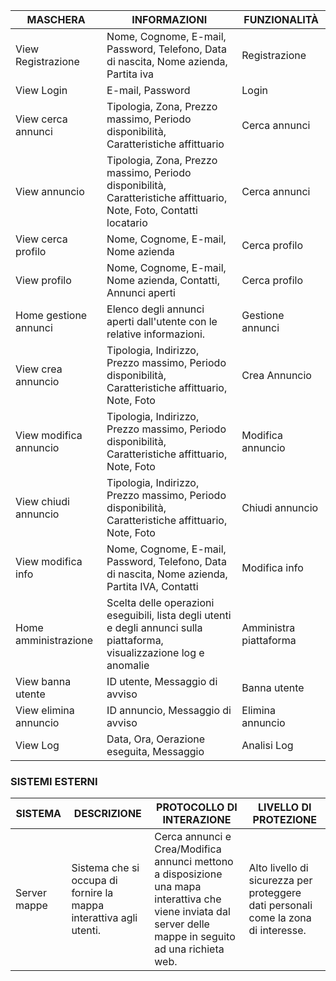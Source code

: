 |MASCHERA|INFORMAZIONI|FUNZIONALITÀ|
|--------|------------|------------|
|View Registrazione |Nome, Cognome, E-mail, Password, Telefono, Data di nascita, Nome azienda, Partita iva| Registrazione|
|View Login|E-mail, Password|Login|
|View cerca annunci|Tipologia, Zona, Prezzo massimo, Periodo disponibilità, Caratteristiche affittuario|Cerca annunci|
|View annuncio|Tipologia, Zona, Prezzo massimo, Periodo disponibilità, Caratteristiche affittuario, Note, Foto, Contatti locatario|Cerca annunci|
|View cerca profilo|Nome, Cognome, E-mail, Nome azienda|Cerca profilo|
|View profilo|Nome, Cognome, E-mail, Nome azienda, Contatti, Annunci aperti|Cerca profilo|
|Home gestione annunci|Elenco degli annunci aperti dall'utente con le relative informazioni.|Gestione annunci|
|View crea annuncio|Tipologia, Indirizzo, Prezzo massimo, Periodo disponibilità, Caratteristiche affittuario, Note, Foto|Crea Annuncio|
|View modifica annuncio|Tipologia, Indirizzo, Prezzo massimo, Periodo disponibilità, Caratteristiche affittuario, Note, Foto|Modifica annuncio|
|View chiudi annuncio|Tipologia, Indirizzo, Prezzo massimo, Periodo disponibilità, Caratteristiche affittuario, Note, Foto|Chiudi annuncio|
|View modifica info|Nome, Cognome, E-mail, Password, Telefono, Data di nascita, Nome azienda, Partita IVA, Contatti|Modifica info|
|Home amministrazione|Scelta delle operazioni eseguibili, lista degli utenti e degli annunci sulla piattaforma, visualizzazione log e anomalie|Amministra piattaforma|
|View banna utente|ID utente, Messaggio di avviso|Banna utente|
|View elimina annuncio|ID annuncio, Messaggio di avviso|Elimina annuncio|
|View Log|Data, Ora, Oerazione eseguita, Messaggio|Analisi Log|



### SISTEMI ESTERNI
|SISTEMA|DESCRIZIONE|PROTOCOLLO DI INTERAZIONE|LIVELLO DI PROTEZIONE|
|-------|-----------|-------------------------|---------------------|
|Server mappe| Sistema che si occupa di fornire la mappa interattiva agli utenti.|Cerca annunci e Crea/Modifica annunci mettono a disposizione una mapa interattiva che viene inviata dal server delle mappe in seguito ad una richieta web. | Alto livello di sicurezza per proteggere dati personali come la zona di interesse.|
